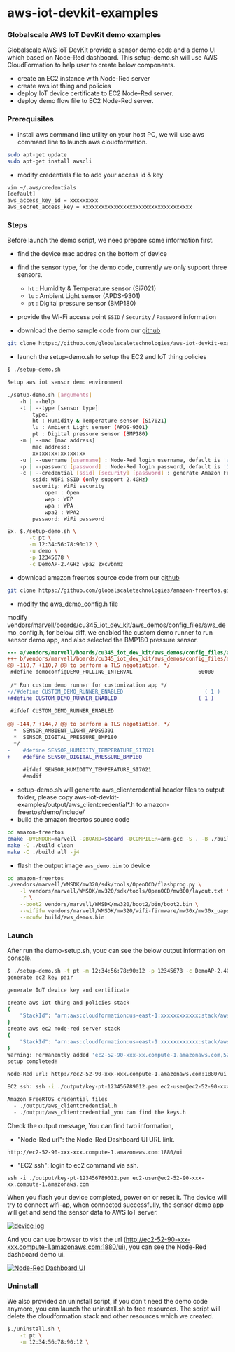 # aws-iot-devkit-examples
### Globalscale AWS IoT DevKit demo examples
Globalscale AWS IoT DevKit provide a sensor demo code and a demo UI which based on Node-Red dashboard.
This setup-demo.sh will use AWS CloudFormation to help user to create below components.
 - create an EC2 instance with Node-Red server
 - create aws iot thing and policies
 - deploy IoT device certificate to EC2 Node-Red server.
 - deploy demo flow file to EC2 Node-Red server.

### Prerequisites
 - install aws command line utility on your host PC, we will use aws command line to launch aws cloudformation.
```sh
sudo apt-get update
sudo apt-get install awscli
```
 - modify credentials file to add your access id & key
```sh
vim ~/.aws/credentials
[default]
aws_access_key_id = xxxxxxxxx
aws_secret_access_key = xxxxxxxxxxxxxxxxxxxxxxxxxxxxxxxxxxx
```
### Steps
Before launch the demo script, we need prepare some information first.
- find the device mac addres on the bottom of device
- find the sensor type, for the demo code, currently we only support three sensors.
  - `ht` : Humidity & Temperature sensor (Si7021)
  - `lu` : Ambient Light sensor (APDS-9301)
  - `pt` : Digital pressure sensor (BMP180)
 - provide the Wi-Fi access point `SSID` / `Security` / `Password` information

 - download the demo sample code from our [github](https://github.com/globalscaletechnologies/aws-iot-devkit-examples)
```sh
git clone https://github.com/globalscaletechnologies/aws-iot-devkit-examples.git
```
 - launch the setup-demo.sh to setup the EC2 and IoT thing policies
```sh
$ ./setup-demo.sh 

Setup aws iot sensor demo environment

./setup-demo.sh [arguments]
	-h | --help
	-t | --type [sensor type]
	    type:
		ht : Humidity & Temperature sensor (Si7021)
		lu : Ambient Light sensor (APDS-9301)
		pt : Digital pressure sensor (BMP180)
	-m | --mac [mac address]
	    mac address:
		xx:xx:xx:xx:xx:xx
	-u | --username [username] : Node-Red login username, default is 'admin'
	-p | --password [password] : Node-Red login password, default is '12345678'
	-c | --credential [ssid] [security] [password] : generate Amazon FreeRTOS Credential file
	    ssid: WiFi SSID (only support 2.4GHz)
	    security: WiFi security
	    	open : Open
	    	wep : WEP
	    	wpa : WPA
	    	wpa2 : WPA2
	    password: WiFi password

Ex. $./setup-demo.sh \
       -t pt \
       -m 12:34:56:78:90:12 \
       -u demo \
       -p 12345678 \
       -c DemoAP-2.4GHz wpa2 zxcvbnmz
```
 - download amazon freertos source code from our [github](https://github.com/globalscaletechnologies/amazon-freertos)
```sh
git clone https://github.com/globalscaletechnologies/amazon-freertos.git -b gti-iotkit-202002.00-r1
```
 - modify the aws_demo_config.h file

modify vendors/marvell/boards/cu345_iot_dev_kit/aws_demos/config_files/aws_demo_config.h,
for below diff, we enabled the custom demo runner to run sensor demo app, and also selected the BMP180 pressure sensor.

```diff
--- a/vendors/marvell/boards/cu345_iot_dev_kit/aws_demos/config_files/aws_demo_config.h
+++ b/vendors/marvell/boards/cu345_iot_dev_kit/aws_demos/config_files/aws_demo_config.h
@@ -110,7 +110,7 @@ to perform a TLS negotiation. */
 #define democonfigDEMO_POLLING_INTERVAL                     60000
 
 /* Run custom demo runner for customization app */
-//#define CUSTOM_DEMO_RUNNER_ENABLED                          ( 1 )
+#define CUSTOM_DEMO_RUNNER_ENABLED                          ( 1 )
 
 #ifdef CUSTOM_DEMO_RUNNER_ENABLED
 
@@ -144,7 +144,7 @@ to perform a TLS negotiation. */
  *  SENSOR_AMBIENT_LIGHT_APDS9301
  *  SENSOR_DIGITAL_PRESSURE_BMP180
  */
-    #define SENSOR_HUMIDITY_TEMPERATURE_SI7021
+    #define SENSOR_DIGITAL_PRESSURE_BMP180
 
     #ifdef SENSOR_HUMIDITY_TEMPERATURE_SI7021
     #endif
```


 - setup-demo.sh will generate aws_clientcredential header files to output folder, please copy aws-iot-devkit-examples/output/aws_clientcredential*.h to amazon-freertos/demo/include/
 - build the amazon freertos source code
```sh
cd amazon-freertos
cmake -DVENDOR=marvell -DBOARD=$board -DCOMPILER=arm-gcc -S . -B ./build -DAFR_ENABLE_TESTS=0
make -C ./build clean
make -C ./build all -j4
```
 - flash the output image `aws_demo.bin` to device
```sh
cd amazon-freertos
./vendors/marvell/WMSDK/mw320/sdk/tools/OpenOCD/flashprog.py \
    -l vendors/marvell/WMSDK/mw320/sdk/tools/OpenOCD/mw300/layout.txt \
    -r \
    --boot2 vendors/marvell/WMSDK/mw320/boot2/bin/boot2.bin \
    --wififw vendors/marvell/WMSDK/mw320/wifi-firmware/mw30x/mw30x_uapsta_W14.88.36.p135.bin \
    --mcufw build/aws_demos.bin
```

### Launch
After run the demo-setup.sh, youc can see the below output information on console.
```sh
$ ./setup-demo.sh -t pt -m 12:34:56:78:90:12 -p 12345678 -c DemoAP-2.4GHz wpa2 zxcvbnmz
generate ec2 key pair

generate IoT device key and certificate

create aws iot thing and policies stack
{
    "StackId": "arn:aws:cloudformation:us-east-1:xxxxxxxxxxxx:stack/aws-iot-thing-policies-stack/xxxxxxxx-xxxx-xxxx-xxxx-xxxxxxxxxxxx"
}
create aws ec2 node-red server stack
{
    "StackId": "arn:aws:cloudformation:us-east-1:xxxxxxxxxxxx:stack/aws-ec2-nodered-stack/xxxxxxxx-xxxx-xxxx-xxxx-xxxxxxxxxxxx"
}
Warning: Permanently added 'ec2-52-90-xxx-xx.compute-1.amazonaws.com,52.90.xxx.xx' (ECDSA) to the list of known hosts.
setup completed!

Node-Red url: http://ec2-52-90-xxx-xxx.compute-1.amazonaws.com:1880/ui

EC2 ssh: ssh -i ./output/key-pt-123456789012.pem ec2-user@ec2-52-90-xxx-xx.compute-1.amazonaws.com

Amazon FreeRTOS credential files
  - ./output/aws_clientcredential.h
  - ./output/aws_clientcredential_you can find the keys.h
```
Check the output message, You can find two information,
 - "Node-Red url": the Node-Red Dashboard UI URL link.

```http://ec2-52-90-xxx-xxx.compute-1.amazonaws.com:1880/ui```
 - "EC2 ssh": login to ec2 command via ssh.

```ssh -i ./output/key-pt-123456789012.pem ec2-user@ec2-52-90-xxx-xx.compute-1.amazonaws.com```

When you flash your device completed, power on or reset it. The device will try to connect wifi-ap,
when connected successfully, the sensor demo app will get and send the sensor data to AWS IoT server.

[![device log](https://i.postimg.cc/hjnYtfKV/device-log-2.png)](https://postimg.cc/LqyDy4Ys)

And you can use browser to visit the url (http://ec2-52-90-xxx-xxx.compute-1.amazonaws.com:1880/ui),
you can see the Node-Red dashboard demo ui.

[![Node-Red Dashboard UI](https://i.postimg.cc/Xq7D9mGJ/node-red-ui-1.png)](https://postimg.cc/LYwTpyVK)

### Uninstall
We also provided an uninstall script, if you don't need the demo code anymore, you can launch the uninstall.sh to free resources.
The script will delete the cloudformation stack and other resources which we created.

```sh
$./uninstall.sh \
    -t pt \
    -m 12:34:56:78:90:12 \
```

